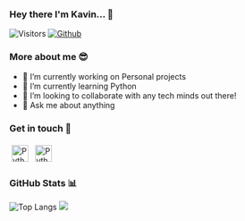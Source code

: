 ### Hey there I'm Kavin... 👋
![Visitors](https://visitor-badge.laobi.icu/badge?page_id=Kavinraja-G)
[![Github](https://img.shields.io/github/followers/Kavinraja-G?label=Follow&style=social)](https://github.com/Kavinraja-G)

### More about me 😎 
- 🔭 I’m currently working on Personal projects
- 🌱 I’m currently learning Python
- 👬 I’m looking to collaborate with any tech minds out there! 
- 💬 Ask me about anything

### Get in touch 📝
<p align="left">
 <a href="https://linkedin.com/in/kavinganesan" target="_blank" rel="noopener noreferrer"> <img src="https://cdn.jsdelivr.net/npm/simple-icons@v3/icons/linkedin.svg" alt="Python" height="30" style="vertical-align:top; margin:4px"></a>
 <a href="mailto:kavin.gautham28@gmail.com"> <img src="https://cdn.jsdelivr.net/npm/simple-icons@v3/icons/gmail.svg" alt="Python" height="30" style="vertical-align:top; margin:4px"></a>
</p>

### GitHub Stats 📊
![Top Langs](https://github-readme-stats.vercel.app/api/top-langs/?username=Kavinraja-G&theme=default  ) 
<img src="https://github-readme-stats.vercel.app/api?username=Kavinraja-G&theme=default&show_icons=true">

